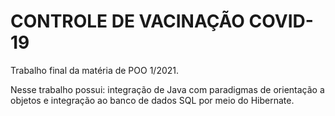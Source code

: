# CONTROLE DE VACINAÇÃO COVID-19

Trabalho final da matéria de POO 1/2021.

Nesse trabalho possui: integração de Java com paradigmas de orientação a objetos e integração ao banco de dados SQL por meio do Hibernate.
